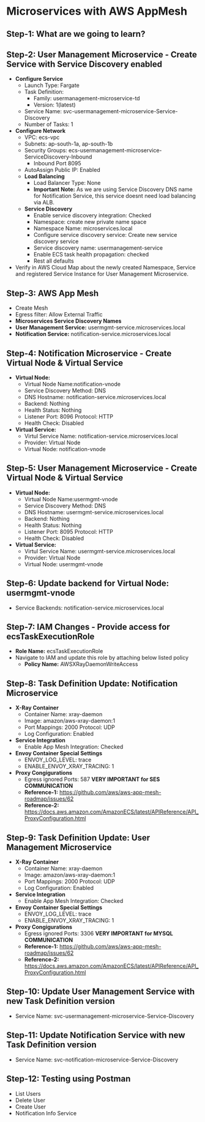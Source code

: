 # Microservices with AWS AppMesh

## Step-1: What are we going to learn? 




## Step-2: User Management Microservice - Create Service with Service Discovery enabled
- **Configure Service**
    - Launch Type: Fargate
    - Task Definition:
        - Family: usermanagement-microservice-td
        - Version: 1(latest) 
    - Service Name: svc-usermanagement-microservice-Service-Discovery
    - Number of Tasks: 1
- **Configure Network**
    - VPC: ecs-vpc
    - Subnets: ap-south-1a, ap-south-1b
    - Security Groups: ecs-usermanagement-microservice-ServiceDiscovery-Inbound 
        - Inbound Port 8095     
    - AutoAssign Public IP: Enabled        
    - **Load Balancing**
        - Load Balancer Type: None
        - **Important Note:** As we are using Service Discovery DNS name for Notification Service, this service doesnt need load balancing via ALB. 
    - **Service Discovery**
        - Enable service discovery integration: Checked
        - Namespace: create new private name space 
        - Namespace Name: microservices.local
        - Configure service discovery service: Create new service discovery service
        - Service discovery name: usermanagement-service
        - Enable ECS task health propagation: checked
        - Rest all defaults
- Verify in AWS Cloud Map about the newly created Namespace, Service and registered Service Instance for User Management Microservice. 


## Step-3: AWS App Mesh
- Create Mesh
- Egress filter: Allow External Traffic
- **Microservices Service Discovery Names**
- **User Management Service:** usermgmt-service.microservices.local
- **Notification Service:** notification-service.microservices.local

## Step-4: Notification Microservice - Create Virtual Node & Virtual Service
- **Virtual Node:**
    - Virtual Node Name:notification-vnode
    - Service Discovery Method: DNS
    - DNS Hostname: notification-service.microservices.local
    - Backend: Nothing
    - Health Status: Nothing
    - Listener Port: 8096 Protocol: HTTP
    - Health Check: Disabled
- **Virtual Service:**    
    - Virtul Service Name: notification-service.microservices.local
    - Provider: Virtual Node
    - Virtual Node: notification-vnode

## Step-5: User Management Microservice - Create Virtual Node & Virtual Service
- **Virtual Node:**
    - Virtual Node Name:usermgmt-vnode
    - Service Discovery Method: DNS
    - DNS Hostname: usermgmt-service.microservices.local
    - Backend: Nothing
    - Health Status: Nothing
    - Listener Port: 8095 Protocol: HTTP
    - Health Check: Disabled
- **Virtual Service:**    
    - Virtul Service Name: usermgmt-service.microservices.local
    - Provider: Virtual Node
    - Virtual Node: usermgmt-vnode

## Step-6: Update backend for Virtual Node: usermgmt-vnode
- Service Backends: notification-service.microservices.local


## Step-7: IAM Changes - Provide access for ecsTaskExecutionRole
- **Role Name:** ecsTaskExecutionRole
- Navigate to IAM and update this role by attaching below listed policy
    - **Policy Name:** AWSXRayDaemonWriteAccess

## Step-8: Task Definition Update: Notification Microservice
- **X-Ray Container**
    - Container Name: xray-daemon
    - Image: amazon/aws-xray-daemon:1
    - Port Mappings: 2000 Protocol: UDP
    - Log Configuration: Enabled
- **Service Integration**
    - Enable App Mesh Integration: Checked
- **Envoy Container Special Settings**
    - ENVOY_LOG_LEVEL: trace
    - ENABLE_ENVOY_XRAY_TRACING: 1
- **Proxy Congigurations**
    - Egress ignored Ports: 587 **VERY IMPORTANT for SES COMMUNICATION**
    - **Reference-1:** https://github.com/aws/aws-app-mesh-roadmap/issues/62
    - **Reference-2:** https://docs.aws.amazon.com/AmazonECS/latest/APIReference/API_ProxyConfiguration.html

## Step-9: Task Definition Update: User Management Microservice
- **X-Ray Container**
    - Container Name: xray-daemon
    - Image: amazon/aws-xray-daemon:1
    - Port Mappings: 2000 Protocol: UDP
    - Log Configuration: Enabled
- **Service Integration**
    - Enable App Mesh Integration: Checked
- **Envoy Container Special Settings**
    - ENVOY_LOG_LEVEL: trace
    - ENABLE_ENVOY_XRAY_TRACING: 1
- **Proxy Congigurations**
    - Egress ignored Ports: 3306 **VERY IMPORTANT for MYSQL COMMUNICATION**
    - **Reference-1:** https://github.com/aws/aws-app-mesh-roadmap/issues/62
    - **Reference-2:** https://docs.aws.amazon.com/AmazonECS/latest/APIReference/API_ProxyConfiguration.html

## Step-10: Update User Management Service with new Task Definition version
- Service Name: svc-usermanagement-microservice-Service-Discovery

## Step-11: Update Notification Service with new Task Definition version
- Service Name: svc-notification-microservice-Service-Discovery

## Step-12: Testing using Postman
- List Users
- Delete User
- Create User
- Notification Info Service
